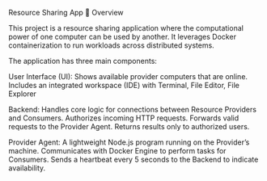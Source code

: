 Resource Sharing App
🚀 Overview

This project is a resource sharing application where the computational power of one computer can be used by another.
It leverages Docker containerization to run workloads across distributed systems.

The application has three main components:

User Interface (UI):
Shows available provider computers that are online.
Includes an integrated workspace (IDE) with
  Terminal,
  File Editor,
  File Explorer
  
Backend:
Handles core logic for connections between Resource Providers and Consumers.
Authorizes incoming HTTP requests.
Forwards valid requests to the Provider Agent.
Returns results only to authorized users.

Provider Agent:
A lightweight Node.js program running on the Provider’s machine.
Communicates with Docker Engine to perform tasks for Consumers.
Sends a heartbeat every 5 seconds to the Backend to indicate availability.
